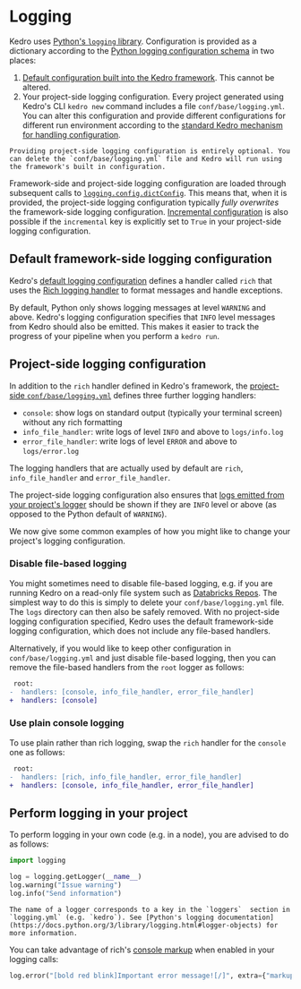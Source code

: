 # Logging

Kedro uses [Python's `logging` library](https://docs.python.org/3/library/logging.html). Configuration is provided as a dictionary according to the [Python logging configuration schema](https://docs.python.org/3/library/logging.config.html#logging-config-dictschema) in two places:
1. [Default configuration built into the Kedro framework](https://github.com/kedro-org/kedro/blob/main/kedro/config/logging.yml). This cannot be altered.
2. Your project-side logging configuration. Every project generated using Kedro's CLI `kedro new` command includes a file `conf/base/logging.yml`. You can alter this configuration and provide different configurations for different run environment according to the [standard Kedro mechanism for handling configuration](../kedro_project_setup/configuration.md).

```{note}
Providing project-side logging configuration is entirely optional. You can delete the `conf/base/logging.yml` file and Kedro will run using the framework's built in configuration. 
```

Framework-side and project-side logging configuration are loaded through subsequent calls to [`logging.config.dictConfig`](https://docs.python.org/3/library/logging.config.html#logging.config.dictConfig). This means that, when it is provided, the project-side logging configuration typically _fully overwrites_ the framework-side logging configuration. [Incremental configuration](https://docs.python.org/3/library/logging.config.html#incremental-configuration) is also possible if the `incremental` key is explicitly set to `True` in your project-side logging configuration.

## Default framework-side logging configuration

Kedro's [default logging configuration](https://github.com/kedro-org/kedro/blob/main/kedro/config/logging.yml) defines a handler called `rich` that uses the [Rich logging handler](https://rich.readthedocs.io/en/stable/logging.html) to format messages and handle exceptions.

By default, Python only shows logging messages at level `WARNING` and above. Kedro's logging configuration specifies that `INFO` level messages from Kedro should also be emitted. This makes it easier to track the progress of your pipeline when you perform a `kedro run`.

## Project-side logging configuration

In addition to the `rich` handler defined in Kedro's framework, the [project-side `conf/base/logging.yml`](https://github.com/kedro-org/kedro/blob/main/kedro/templates/project/%7B%7B%20cookiecutter.repo_name%20%7D%7D/conf/base/logging.yml) defines three further logging handlers:
* `console`: show logs on standard output (typically your terminal screen) without any rich formatting
* `info_file_handler`: write logs of level `INFO` and above to `logs/info.log`
* `error_file_handler`: write logs of level `ERROR` and above to `logs/error.log`

The logging handlers that are actually used by default are `rich`, `info_file_handler` and `error_file_handler`.

The project-side logging configuration also ensures that [logs emitted from your project's logger](#use-logging) should be shown if they are `INFO` level or above (as opposed to the Python default of `WARNING`). 

We now give some common examples of how you might like to change your project's logging configuration.

### Disable file-based logging

You might sometimes need to disable file-based logging, e.g. if you are running Kedro on a read-only file system such as [Databricks Repos](https://docs.databricks.com/repos/index.html). The simplest way to do this is simply to delete your `conf/base/logging.yml` file. The `logs` directory can then also be safely removed. With no project-side logging configuration specified, Kedro uses the default framework-side logging configuration, which does not include any file-based handlers.

Alternatively, if you would like to keep other configuration in `conf/base/logging.yml` and just disable file-based logging, then you can remove the file-based handlers from the `root` logger as follows:
```diff
 root:
-  handlers: [console, info_file_handler, error_file_handler]
+  handlers: [console]
```

### Use plain console logging

To use plain rather than rich logging, swap the `rich` handler for the `console` one as follows:

```diff
 root:
-  handlers: [rich, info_file_handler, error_file_handler]
+  handlers: [console, info_file_handler, error_file_handler]
```

## Perform logging in your project

To perform logging in your own code (e.g. in a node), you are advised to do as follows:

```python
import logging

log = logging.getLogger(__name__)
log.warning("Issue warning")
log.info("Send information")
```

```{note}
The name of a logger corresponds to a key in the `loggers`  section in `logging.yml` (e.g. `kedro`). See [Python's logging documentation](https://docs.python.org/3/library/logging.html#logger-objects) for more information.
```

You can take advantage of rich's [console markup](https://rich.readthedocs.io/en/stable/markup.html) when enabled in your logging calls: 
```python
log.error("[bold red blink]Important error message![/]", extra={"markup": True})
```